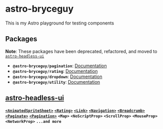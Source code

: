 # astro-bryceguy

This is my Astro playground for testing components

## Packages

**Note**: These packages have been deprecated, refactored, and moved to  [`astro-headless-ui`](https://github.com/BryceRussell/astro-headless-ui)

- **`@astro-bryceguy/pagination`**: [Documentation](/packages/pagination)
- **`@astro-bryceguy/rating`**: [Documentation](/packages/rating)
- **`@astro-bryceguy/dropdown`**: [Documentation](/packages/dropdown)
- **`@astro-bryceguy/utility`**: [Documentation](/packages/utility)

## [astro-headless-ui](https://github.com/BryceRussell/astro-headless-ui)

**[`<AnimatedSpriteSheet>`](https://github.com/BryceRussell/astro-headless-ui/wiki/AnimatedSpriteSheet)**
**[`<Rating>`](https://github.com/BryceRussell/astro-headless-ui/wiki/Rating)**
**[`<Link>`](https://github.com/BryceRussell/astro-headless-ui/wiki/Link)**
**[`<Navigation>`](https://github.com/BryceRussell/astro-headless-ui/wiki/Navigation)**
**[`<Breadcrumb>`](https://github.com/BryceRussell/astro-headless-ui/wiki/Breadcrumb)**
**[`<Paginate>`](https://github.com/BryceRussell/astro-headless-ui/wiki/Paginate)**
**[`<Pagination>`](https://github.com/BryceRussell/astro-headless-ui/wiki/Pagination)**
**`<Map>`**
**`<NoScriptProp>`**
**`<ScrollProp>`**
**`<MouseProp>`**
**`<NetworkProp>`**
**`...and more`**



